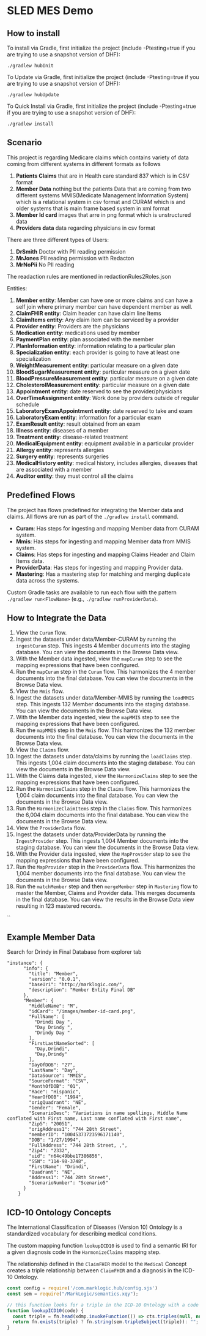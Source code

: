 # SLED MES Demo

## How to install
To install via Gradle, first initialize the project (include -Ptesting=true if you are trying to use a snapshot version of DHF):

	./gradlew hubInit
	
To Update via Gradle, first initialize the project (include -Ptesting=true if you are trying to use a snapshot version of DHF):

	./gradlew hubUpdate

To Quick Install via Gradle, first initialize the project (include -Ptesting=true if you are trying to use a snapshot version of DHF):

	./gradlew install

## Scenario

This project is regarding Medicare claims which contains variety of data coming from different systems in different formats as follows  

 1. **Patients Claims** that are in Health care standard 837 which is in CSV format
 2. **Member Data** nothing but the patients Data that are coming from two different systems MMIS(Medicate Management Information System) which is a relational system in csv format and CURAM which is and older systems that is main frame based system in xml format
 3. **Member Id card** images that arre in png format which is unstructured data
 4. **Providers data** data regarding physicians in csv format
 
There are three different types of Users:

 1. **DrSmith** Doctor with PII reading permission
 2. **MrJones** PII reading permission with Redacton
 3. **MrNoPii** No PII reading
 
 The readaction rules are mentioned in redactionRules2Roles.json
 
Entities:

 1. **Member entity**: Member can have one or more claims and can have a self join where primary member can have dependent member as well.
 2. **ClaimFHIR entity**: Claim header can have claim line Items 
 3. **ClaimItems entity**: Any claim item can be serviced by a provider
 4. **Provider entity**: Providers are the physicians
 5. **Medication entity**: medications used by member
 6. **PaymentPlan entity**: plan associated with the member
 7. **PlanInformation entity**: information relating to a particular plan
 8. **Specialization entity**: each provider is going to have at least one specialization
 9. **WeightMeasurement entity**: particular measure on a given date
 10. **BloodSugarMeasurement entity**: particular measure on a given date
 11. **BloodPressureMeasurement entity**: particular measure on a given date
 12. **CholesterolMeasurement entity**: particular measure on a given date
 13. **Appointment entity**: date reserved to see the provider/physicians
 14. **OverTimeAssignment entity**: Work done by providers outside of regular schedule
 15. **LaboratoryExamAppointment entity**: date reserved to take and exam
 16. **LaboratoryExam entity**: information for a particular exam
 17. **ExamResult entity**: result obtained from an exam
 18. **Illness entity**: diseases of a member
 19. **Treatment entity**: disease-related treatment
 20. **MedicalEquipment entity**: equipment available in a particular provider
 21. **Allergy entity**: represents allergies
 22. **Surgery entity**: represents surgeries
 23. **MedicalHistory entity**: medical history, includes allergies, diseases that are associated with a member
 24. **Auditor entity**: they must control all the claims

 
## Predefined Flows

The project has flows predefined for integrating the Member data and claims. All flows are run as part of the `./gradlew install` command.

- **Curam**: Has steps for ingesting and mapping Member data from CURAM system.
- **Mmis**: Has steps for ingesting and mapping Member data from MMIS system.
- **Claims**: Has steps for ingesting and mapping Claims Header and Claim Items data.
- **ProviderData**: Has steps for ingesting and mapping Provider data.
- **Mastering**: Has a mastering step for matching and merging duplicate data across the systems.

Custom Gradle tasks are available to run each flow with the pattern `./gradlew run<FlowName>` (e.g., `./gradlew runProviderData`).

## How to Integrate the Data

1. View the `Curam` flow.
2. Ingest the datasets under data/Member-CURAM by running the `ingestCuram` step. This ingests 4 Member documents into the staging database. You can view the documents in the Browse Data view.
3. With the Member data ingested, view the `mapCuram` step to see the mapping expressions that have been configured.
4. Run the `mapCuram` step in the `Curam` flow. This harmonizes the 4 member documents into the final database. You can view the documents in the Browse Data view.
5. View the `Mmis` flow.
6. Ingest the datasets under data/Member-MMIS by running the `loadMMIS` step. This ingests 132 Member documents into the staging database. You can view the documents in the Browse Data view.
7. With the Member data ingested, view the `mapMMIS` step to see the mapping expressions that have been configured.
8. Run the `mapMMIS` step in the `Mmis` flow. This harmonizes the 132 member documents into the final database. You can view the documents in the Browse Data view.
9. View the `Claims` flow.
10. Ingest the datasets under data/claims by running the `loadClaims` step. This ingests 1,004 claim documents into the staging database. You can view the documents in the Browse Data view.
11. With the Claims data ingested, view the `HarmonizeClaims` step to see the mapping expressions that have been configured.
12. Run the `HarmonizeClaims` step in the `Claims` flow. This harmonizes the 1,004 claim documents into the final database. You can view the documents in the Browse Data view.
13. Run the `HarmonizeClaimItems` step in the `Claims` flow. This harmonizes the 6,004 claim documents into the final database. You can view the documents in the Browse Data view.
14. View the `ProviderData` flow.
15. Ingest the datasets under data/ProviderData by running the `IngestProvider` step. This ingests 1,004 Member documents into the staging database. You can view the documents in the Browse Data view.
16. With the Provider data ingested, view the `MapProvider` step to see the mapping expressions that have been configured.
17. Run the `MapProvider` step in the `ProviderData` flow. This harmonizes the 1,004 member documents into the final database. You can view the documents in the Browse Data view.
18. Run the `matchMember` step and then `mergeMember` step in `Mastering` flow to master the Member, Claims and Provider data. This merges documents in the final database. You can view the results in the Browse Data view resulting in 123 mastered records.

``

## Example Member Data

 Search for Drindy in Final Database from explorer tab

```
"instance": {
      "info": {
        "title": "Member",
        "version": "0.0.1",
        "baseUri": "http://marklogic.com/",
        "description": "Member Entity Final DB"
      },
      "Member": {
        "MiddleName": "M",
        "idCard": "/images/member-id-card.png",
        "FullName": [
          "Drindi Day ",
          "Day Drindy ",
          "Drindy Day "
        ],
        "FirstLastNameSorted": [
          "Day,Drindi",
          "Day,Drindy"
        ],
        "DayOfDOB": "27",
        "LastName": "Day",
        "DataSource": "MMIS",
        "SourceFormat": "CSV",
        "MonthOfDOB": "01",
        "Race": "Hispanic",
        "YearOfDOB": "1994",
        "origQuadrant": "NE",
        "Gender": "Female",
        "ScenarioDesc": "Variations in name spellings, Middle Name conflated with First name, Last name conflated with First name",
        "Zip5": "20051",
        "origAddress1": "744 28th Street",
        "memberID": "10045373723596171140",
        "DOB": "1/27/1994",
        "FullAddress": "744 28th Street, ,",
        "Zip4": "2332",
        "uid": "n64c49bbe17386856",
        "SSN": "114-98-3748",
        "FirstName": "Drindi",
        "Quadrant": "NE",
        "Address1": "744 28th Street",
        "ScenarioNumber": "Scenario5"
      }
    }
```
## ICD-10 Ontology Concepts

The International Classification of Diseases (Version 10) Ontology is a standardized vocabulary for describing medical conditions. 

The custom mapping function `lookupICD10` is used to find a semantic IRI for a given diagnosis code in the `HarmonizeClaims` mapping step.

The relationship defined in the `ClaimFHIR` model to the `Medical` Concept creates a triple relationship between `ClaimFHIR` and a diagnosis in the ICD-10 Ontology.

````javascript
const config = require('/com.marklogic.hub/config.sjs')
const sem = require("/MarkLogic/semantics.xqy");

// this function looks for a triple in the ICD-10 Ontology with a code value and returns the subject IRI as a string
function lookupICD10(code) {
  const triple = fn.head(xdmp.invokeFunction(() => cts.triples(null, null, fn.string(code), "=", [], cts.collectionQuery("ICD-10")), { database: xdmp.database(config.FINALDATABASE) }));
  return fn.exists(triple) ? fn.string(sem.tripleSubject(triple)): "";
}
````